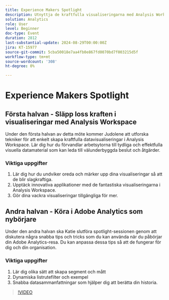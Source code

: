 ```yaml
---
title: Experience Makers Spotlight
description: Utnyttja de kraftfulla visualiseringarna med Analysis WorkspaceUnder första halvan av denna spotlight kommer Judolene att utforska tekniker för att enkelt skapa kraftfulla datavisualiseringar i Analysis Workspace. Lär dig hur du förvandlar arbetsytorna till tydliga och effektfulla visuella datamaterial som kan leda till välunderbyggda beslut och åtgärder.  1. Lär dig hur du undviker oreda och märker upp dina visualiseringar. 2. Upptäck innovativa tillämpningar av de fantastiska visualiseringarna i Analysis Workspace. 3. Gör dina vackra visualiseringar tillgängliga för fler. Kastar i Adobe Analytics som nybörjareKatie kommer att slutföra spotlight-sessionen genom att diskutera några snabba tips och tricks du kan använda när du börjar din Adobe Analytics-resa. Du kan anpassa dessa tips så att de fungerar för dig och din organisation. 1. Lär dig olika sätt att bygga segment och mått 2. Dynamiska listrutefilter och exempel som kan användas 3. Snabba datasammanfattningar som hjälper dig att berätta din historia.
solution: Analytics
role: User
level: Beginner
doc-type: Event
duration: 2812
last-substantial-update: 2024-08-29T00:00:00Z
jira: KT-15977
source-git-commit: 5cba50018e7aa4fb0e867fd0070bd7f003215d5f
workflow-type: tm+mt
source-wordcount: '308'
ht-degree: 0%

---
```



# Experience Makers Spotlight

## Första halvan - Släpp loss kraften i visualiseringar med Analysis Workspace

Under den första halvan av detta möte kommer Judolene att utforska tekniker för att enkelt skapa kraftfulla datavisualiseringar i Analysis Workspace. Lär dig hur du förvandlar arbetsytorna till tydliga och effektfulla visuella datamaterial som kan leda till välunderbyggda beslut och åtgärder.

### Viktiga uppgifter

1. Lär dig hur du undviker oreda och märker upp dina visualiseringar så att de blir slagkraftiga.
2. Upptäck innovativa applikationer med de fantastiska visualiseringarna i Analysis Workspace.
3. Gör dina vackra visualiseringar tillgängliga för mer.

## Andra halvan - Köra i Adobe Analytics som nybörjare

Under den andra halvan ska Katie slutföra spotlight-sessionen genom att diskutera några snabba tips och tricks som du kan använda när du påbörjar din Adobe Analytics-resa. Du kan anpassa dessa tips så att de fungerar för dig och din organisation.

### Viktiga uppgifter

1. Lär dig olika sätt att skapa segment och mått
2. Dynamiska listrutefilter och exempel
3. Snabba datasammanfattningar som hjälper dig att berätta din historia.

>[!VIDEO](https://video.tv.adobe.com/v/3432749/?learn=on)
